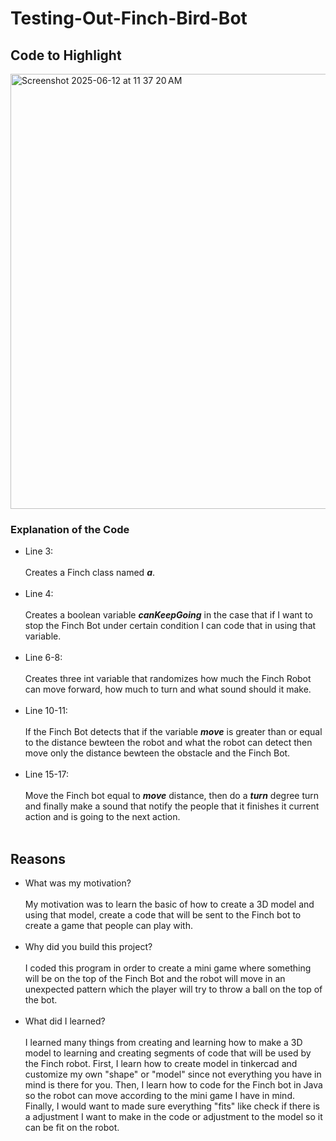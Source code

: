 # Testing-Out-Finch-Bird-Bot

## Code to Highlight

<img width="696" alt="Screenshot 2025-06-12 at 11 37 20 AM" src="https://github.com/user-attachments/assets/0c1cc102-246c-40eb-894b-3b39bcd5a0c9" />

### Explanation of the Code

- Line 3: <br /><br />Creates a Finch class named ***a***.<br /><br />
- Line 4: <br /><br />Creates a boolean variable ***canKeepGoing*** in the case that if I want to stop the Finch Bot under certain condition I can code that in using that variable.<br /><br />
- Line 6-8: <br /><br />Creates three int variable that randomizes how much the Finch Robot can move forward, how much to turn and what sound should it make.<br /><br />
- Line 10-11: <br /><br />If the Finch Bot detects that if the variable ***move*** is greater than or equal to the distance bewteen the robot and what the robot can detect then move only the distance bewteen the obstacle and the Finch Bot.<br /><br />
- Line 15-17:<br /><br />Move the Finch bot equal to ***move*** distance, then do a ***turn*** degree turn and finally make a sound that notify the people that it finishes it current action and is going to the next action.<br /><br />

## Reasons

- What was my motivation?
  <br /><br />My motivation was to learn the basic of how to create a 3D model and using that model, create a code that will be sent to the Finch bot to create a game that people can play with.<br /><br />
- Why did you build this project?
  <br /><br />I coded this program in order to create a mini game where something will be on the top of the Finch Bot and the robot will move in an unexpected pattern which the player will try to throw a ball on the top of the bot.<br /><br />
- What did I learned?
  <br /><br />I learned many things from creating and learning how to make a 3D model to learning and creating segments of code that will be used by the Finch robot. First, I learn how to create model in tinkercad and customize my own "shape" or "model" since not everything you have in mind is there for you. Then, I learn how to code for the Finch bot in Java so the robot can move according to the mini game I have in mind. Finally, I would want to made sure everything "fits" like check if there is a adjustment I want to make in the code or adjustment to the model so it can be fit on the robot.
